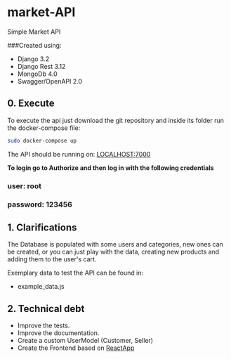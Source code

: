 # market-API
Simple Market API

###Created using:
* Django 3.2
* Django Rest 3.12
* MongoDb 4.0
* Swagger/OpenAPI 2.0

##  0.   Execute
To execute the api just download the git repository and inside its folder 
run the docker-compose file:

```bash
sudo docker-compose up
```

The API should be running on: [LOCALHOST:7000](127.0.0.1:7000)

**To login go to Authorize and then log in with the following credentials**
### user: root
### password: 123456

##  1. Clarifications

The Database is populated with some users and categories, new ones can be 
created, or you can just play with the data, creating new products and adding 
them to the user's cart.

Exemplary data to test the API can be found in:
* example_data.js


## 2. Technical debt
* Improve the tests.
* Improve the documentation.
* Create a custom UserModel (Customer, Seller)
* Create the Frontend based on [ReactApp](https://github.com/lucassing/REACT-.Js-Course)


